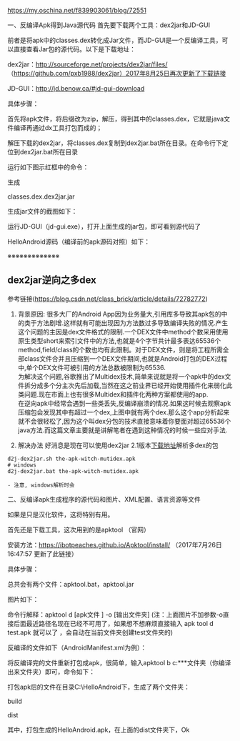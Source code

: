 https://my.oschina.net/f839903061/blog/72551



一、反编译Apk得到Java源代码
首先要下载两个工具：dex2jar和JD-GUI

前者是将apk中的classes.dex转化成Jar文件，而JD-GUI是一个反编译工具，可以直接查看Jar包的源代码。以下是下载地址：

dex2jar：http://sourceforge.net/projects/dex2jar/files/ （https://github.com/pxb1988/dex2jar）2017年8月25日再次更新了下载链接

JD-GUI：http://jd.benow.ca/#jd-gui-download

具体步骤：

首先将apk文件，将后缀改为zip，解压，得到其中的classes.dex，它就是java文件编译再通过dx工具打包而成的；

解压下载的dex2jar，将classes.dex复制到dex2jar.bat所在目录。在命令行下定位到dex2jar.bat所在目录

运行如下图示红框中的命令：



生成

classes.dex.dex2jar.jar

生成jar文件的截图如下：

 

运行JD-GUI（jd-gui.exe），打开上面生成的jar包，即可看到源代码了


HelloAndroid源码（编译前的apk源码对照）如下：

 



※※※※※※※※※※※※※

## dex2jar逆向之多dex
参考链接(https://blog.csdn.net/class_brick/article/details/72782772)


1. 背景原因: 
    很多大厂的Android App因为业务量大,引用库多导致其apk包的中的类于方法剧增.这样就有可能出现因为方法数过多导致编译失败的情况.产生这个问题的主因是dex文件格式的限制.一个DEX文件中method个数采用使用原生类型short来索引文件中的方法,也就是4个字节共计最多表达65536个method,field/class的个数也均有此限制。对于DEX文件，则是将工程所需全部class文件合并且压缩到一个DEX文件期间,也就是Android打包的DEX过程中,单个DEX文件可被引用的方法总数被限制为65536.  
    为解决这个问题,谷歌推出了Multidex技术,简单来说就是将一个apk中的dex文件拆分成多个分主次先后加载,当然在这之前业界已经开始使用插件化来弱化此类问题.现在市面上也有很多Multidex和插件化两种方案都使用的app.  
	在逆向apk中经常会遇到一些类丢失,反编译崩溃的情况.如果这时候去观察apk压缩包会发现其中有超过一个dex,上图中就有两个dex.那么这个app分析起来就不会很轻松了,因为这个叫dex分包的技术直接意味着你要面对超过65536个java方法.而这篇文章主要就是讲解笔者在遇到这种情况的时候一些应对手法.


2. 解决办法
好消息是现在可以使用dex2jar 2.1版本[下载地址](https://github.com/pxb1988/dex2jar/releases)解析多dex的包
```
d2j-dex2jar.sh the-apk-witch-mutidex.apk
# windows
d2j-dex2jar.bat the-apk-witch-mutidex.apk
```
	- 注意, windows解析时会




二、反编译apk生成程序的源代码和图片、XML配置、语言资源等文件

如果是只是汉化软件，这将特别有用。

首先还是下载工具，这次用到的是apktool  （官网）

安装方法：https://ibotpeaches.github.io/Apktool/install/   （2017年7月26日16:47:57  更新了此链接）

具体步骤：

总共会有两个文件：apktool.bat，apktool.jar

图片如下：



命令行解释：apktool   d   [apk文件 ]   -o [输出文件夹]  (注：上面图片不加参数-o直接后面最近路径名现在已经不可用了，如果想不想麻烦直接输入  apk tool  d   test.apk 就可以了 ，会自动在当前文件夹创建test文件夹的)

反编译的文件如下（AndroidManifest.xml为例）：



 

将反编译完的文件重新打包成apk，很简单，输入apktool b c:\***文件夹（你编译出来文件夹）即可，命令如下：

 

打包apk后的文件在目录C:\HelloAndroid下，生成了两个文件夹：

build

dist

其中，打包生成的HelloAndroid.apk，在上面的dist文件夹下，Ok